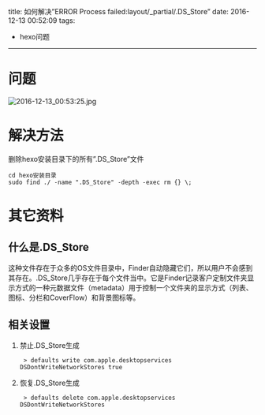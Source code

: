 title: 如何解决”ERROR Process failed:layout/_partial/.DS_Store”
date: 2016-12-13 00:52:09
tags:
- hexo问题
---
# 问题
![2016-12-13_00:53:25.jpg](http://7wy48o.com1.z0.glb.clouddn.com/2016-12-13_00:53:25.jpg)
# 解决方法
删除hexo安装目录下的所有”.DS_Store”文件
```
cd hexo安装目录
sudo find ./ -name ".DS_Store" -depth -exec rm {} \;
```
# 其它资料
## 什么是.DS_Store
这种文件存在于众多的OS文件目录中，Finder自动隐藏它们，所以用户不会感到其存在。.DS_Store几乎存在于每个文件当中。它是Finder记录客户定制文件夹显示方式的一种元数据文件（metadata）用于控制一个文件夹的显示方式（列表、图标、分栏和CoverFlow）和背景图标等。
## 相关设置
1. 禁止.DS_Store生成    

		> defaults write com.apple.desktopservices DSDontWriteNetworkStores true

2. 恢复.DS_Store生成  
			
		> defaults delete com.apple.desktopservices DSDontWriteNetworkStores